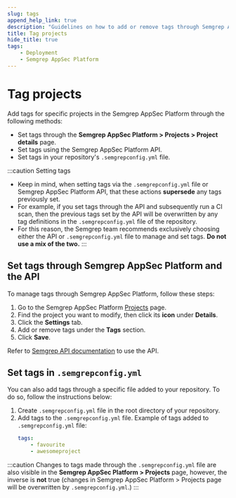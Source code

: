 ```yaml
---
slug: tags
append_help_link: true
description: "Guidelines on how to add or remove tags through Semgrep AppSec Platform and semgrepconfig.yml file."
title: Tag projects
hide_title: true
tags:
    - Deployment
    - Semgrep AppSec Platform
---
```


# Tag projects

Add tags for specific projects in the Semgrep AppSec Platform through the following methods:

* Set tags through the **Semgrep AppSec Platform > Projects > Project details** page.
* Set tags using the Semgrep AppSec Platform API.
* Set tags in your repository's `.semgrepconfig.yml` file.

:::caution Setting tags
* Keep in mind, when setting tags via the `.semgrepconfig.yml` file or Semgrep AppSec Platform API, that these actions **supersede** any tags previously set.
* For example, if you set tags through the API and subsequently run a CI scan, then the previous tags set by the API will be overwritten by any tag definitions in the `.semgrepconfig.yml` file of the repository.
* For this reason, the Semgrep team recommends exclusively choosing either the API or `.semgrepconfig.yml` file to manage and set tags. **Do not use a mix of the two.**
:::

## Set tags through Semgrep AppSec Platform and the API

To manage tags through Semgrep AppSec Platform, follow these steps:

1. Go to the Semgrep AppSec Platform [Projects](https://semgrep.dev/orgs/-/projects) page.
2. Find the project you want to modify, then click its **<i class="far fa-window-restore"></i> icon** under **Details**.
3. Click the **Settings** tab.
4. Add or remove tags under the **Tags** section.
5. Click **Save**.

Refer to [Semgrep API documentation](https://semgrep.dev/api/v1/docs/#tag/Project/operation/semgrep_app.saas.handlers.tagging.openapi_add_tags_to_project) to use the API.

## Set tags in `.semgrepconfig.yml`

You can also add tags through a specific file added to your repository. To do so, follow the instructions below:

1. Create `.semgrepconfig.yml` file in the root directory of your repository.
2. Add tags to the `.semgrepconfig.yml` file. Example of tags added to `.semgrepconfig.yml` file:
    ```yaml
    tags:
        - favourite
        - awesomeproject
    ```

:::caution
Changes to tags made through the `.semgrepconfig.yml` file are also visible in the **Semgrep AppSec Platform > Projects** page, however, the inverse is **not** true (changes in Semgrep AppSec Platform > Projects page will be overwritten by `.semgrepconfig.yml`.)
:::
